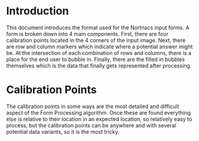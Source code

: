# Introduction #

This document introduces the format used for the Nortnacs input forms. A form is broken down into 4 main components. First, there are four calibration points located in the 4 corners of the input image. Next, there are row and column markers which indicate where a potential answer might be. At the intersection of each combination of rows and columns, there is a place for the end user to bubble in. Finally, there are the filled in bubbles themselves which is the data that finally gets represented after processing.


# Calibration Points #

The calibration points in some ways are the most detailed and difficult aspect of the Form Processing algorithm. Once these are found everything else is relative to their location in an expected location, so relatively easy to process, but the calibration points can be anywhere and with several potential data variants, so it is the most tricky.
